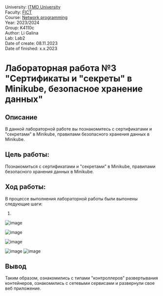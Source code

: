 University: [ITMO University](https://itmo.ru/ru/) <br/>
Faculty: [FICT](https://fict.itmo.ru) <br/>
Course: [Network programming](https://github.com/itmo-ict-faculty/network-programming) <br/>
Year: 2023/2024 <br/>
Group: K4110c <br/>
Author: Li Galina <br/>
Lab: Lab2 <br/>
Date of create: 08.11.2023 <br/>
Date of finished: x.x.2023 <br/>

# Лабораторная работа №3 "Сертификаты и "секреты" в Minikube, безопасное хранение данных"

## Описание
   В данной лабораторной работе вы познакомитесь с сертификатами и "секретами" в Minikube, правилами безопасного хранения данных в Minikube.

## Цель работы:
   Познакомиться с сертификатами и "секретами" в Minikube, правилами безопасного хранения данных в Minikube.

## Ход работы:
   В процессе выполнения лабораторной работы были выпонены следующие шаги:
   
   1. 

![image](https://github.com/Geetork/Introduction-to-distributed-technologies/assets/58363643/e8316e6d-fe88-4ce4-99fc-f55e82b44f50)

![image](https://github.com/Geetork/Introduction-to-distributed-technologies/assets/58363643/b22bd976-876e-4bd1-ab52-ed2ff1fa6824)

![image](https://github.com/Geetork/Introduction-to-distributed-technologies/assets/58363643/6309b53c-72aa-440f-be19-96c0674f442d)

![image](https://github.com/Geetork/Introduction-to-distributed-technologies/assets/58363643/349be74f-4a0e-467e-941a-2c32f3d3033e)
![image](https://github.com/Geetork/Introduction-to-distributed-technologies/assets/58363643/7a67a203-52d9-4471-ba11-c364538ec6bb)


## Вывод

Таким образом, ознакомились с типами "контроллеров" развертывания контейнеров, ознакомились с сетевыми сервисами и развернули свое веб приложение.



